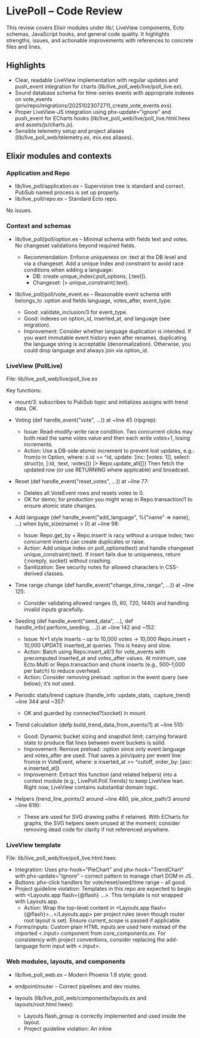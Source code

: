 # LivePoll – Code Review

This review covers Elixir modules under lib/, LiveView components, Ecto schemas, JavaScript hooks, and general code quality. It highlights strengths, issues, and actionable improvements with references to concrete files and lines.


## Highlights

- Clear, readable LiveView implementation with regular updates and push_event integration for charts (lib/live_poll_web/live/poll_live.ex).
- Sound database schema for time-series events with appropriate indexes on vote_events (priv/repo/migrations/20251023072711_create_vote_events.exs).
- Proper LiveView-JS integration using phx-update="ignore" and push_event for ECharts hooks (lib/live_poll_web/live/poll_live.html.heex and assets/js/charts.js).
- Sensible telemetry setup and project aliases (lib/live_poll_web/telemetry.ex, mix.exs aliases).


## Elixir modules and contexts

### Application and Repo
- lib/live_poll/application.ex – Supervision tree is standard and correct. PubSub named process is set up properly.
- lib/live_poll/repo.ex – Standard Ecto repo.

No issues.


### Context and schemas
- lib/live_poll/poll/option.ex – Minimal schema with fields text and votes. No changeset validations beyond required fields.
  - Recommendation: Enforce uniqueness on :text at the DB level and via a changeset. Add a unique index and constraint to avoid race conditions when adding a language:
    - DB: create unique_index(:poll_options, [:text]).
    - Changeset: |> unique_constraint(:text).

- lib/live_poll/poll/vote_event.ex – Reasonable event schema with belongs_to :option and fields language, votes_after, event_type.
  - Good: validate_inclusion/3 for event_type.
  - Good: indexes on option_id, inserted_at, and language (see migration).
  - Improvement: Consider whether language duplication is intended. If you want immutable event history even after renames, duplicating the language string is acceptable (denormalization). Otherwise, you could drop language and always join via option_id.


### LiveView (PollLive)
File: lib/live_poll_web/live/poll_live.ex

Key functions:
- mount/3: subscribes to PubSub topic and initializes assigns with trend data. OK.
- Voting (def handle_event("vote", ...)) at ~line 45 (ripgrep):
  - Issue: Read-modify-write race condition. Two concurrent clicks may both read the same votes value and then each write votes+1, losing increments.
  - Action: Use a DB-side atomic increment to prevent lost updates, e.g.:
    from(o in Option, where: o.id == ^id, update: [inc: [votes: 1]], select: struct(o, [:id, :text, :votes]))
    |> Repo.update_all([])
    Then fetch the updated row (or use RETURNING where applicable) and broadcast.

- Reset (def handle_event("reset_votes", ...)) at ~line 77:
  - Deletes all VoteEvent rows and resets votes to 0.
  - OK for demo; for production you might wrap in Repo.transaction/1 to ensure atomic state changes.

- Add language (def handle_event("add_language", %{"name" => name}, ...) when byte_size(name) > 0) at ~line 98:
  - Issue: Repo.get_by + Repo.insert! is racy without a unique index; two concurrent inserts can create duplicates or raise.
  - Action: Add unique index on poll_options(text) and handle changeset unique_constraint(:text). If insert fails due to uniqueness, return {:noreply, socket} without crashing.
  - Sanitization: See security notes for allowed characters in CSS-derived classes.

- Time range change (def handle_event("change_time_range", ...)) at ~line 125:
  - Consider validating allowed ranges (5, 60, 720, 1440) and handling invalid inputs gracefully.

- Seeding (def handle_event("seed_data", ...), def handle_info(:perform_seeding, ...)) at ~line 142 and ~152:
  - Issue: N+1 style inserts – up to 10,000 votes → 10,000 Repo.insert + 10,000 UPDATE inserted_at queries. This is heavy and slow.
  - Action: Batch using Repo.insert_all/3 for vote_events with precomputed inserted_at and votes_after values. At minimum, use Ecto.Multi or Repo.transaction and chunk inserts (e.g., 500–1,000 per batch) to reduce overhead.
  - Action: Consider removing preload: :option in the event query (see below); it’s not used.

- Periodic stats/trend capture (handle_info :update_stats, :capture_trend) ~line 344 and ~357:
  - OK and guarded by connected?(socket) in mount.

- Trend calculation (defp build_trend_data_from_events/1) at ~line 510:
  - Good: Dynamic bucket sizing and snapshot limit; carrying forward state to produce flat lines between event buckets is solid.
  - Improvement: Remove preload: :option since only event.language and votes_after are used. That saves a join/query per event line:
    from(e in VoteEvent, where: e.inserted_at >= ^cutoff, order_by: [asc: e.inserted_at])
  - Improvement: Extract this function (and related helpers) into a context module (e.g., LivePoll.Poll.Trends) to keep LiveView lean. Right now, LiveView contains substantial domain logic.

- Helpers (trend_line_points/2 around ~line 480, pie_slice_path/3 around ~line 619):
  - These are used for SVG drawing paths if retained. With ECharts for graphs, the SVG helpers seem unused at the moment; consider removing dead code for clarity if not referenced anywhere.


### LiveView template
File: lib/live_poll_web/live/poll_live.html.heex

- Integration: Uses phx-hook="PieChart" and phx-hook="TrendChart" with phx-update="ignore" – correct pattern to manage chart DOM in JS.
- Buttons: phx-click handlers for vote/reset/seed/time range – all good.
- Project guideline violation: Templates in this repo are expected to begin with <Layouts.app flash={@flash} ...>. This template is not wrapped with Layouts.app.
  - Action: Wrap the top-level content in <Layouts.app flash={@flash}>...</Layouts.app> per project rules (even though router root layout is set). Ensure current_scope is passed if applicable.
- Forms/inputs: Custom plain HTML inputs are used here instead of the imported <.input> component from core_components.ex. For consistency with project conventions, consider replacing the add-language form input with <.input>.


### Web modules, layouts, and components
- lib/live_poll_web.ex – Modern Phoenix 1.8 style; good.
- endpoint/router – Correct pipelines and dev routes.
- layouts (lib/live_poll_web/components/layouts.ex and layouts/root.html.heex):
  - Layouts.flash_group is correctly implemented and used inside the layout.
  - Project guideline violation: An inline <script> block exists in root.html.heex to manage theme switching. The project explicitly forbids inline <script> tags – scripts should live in assets/js and be imported via app.js.
    - Action: Move the theme toggling code to assets/js (e.g., theme.js) and import it from assets/js/app.js.
  - In lib/live_poll_web/controllers/page_html/home.html.heex, <Layouts.flash_group ... /> is rendered directly in a page template. Project guidelines forbid calling <.flash_group> outside layouts.ex; instead wrap content with <Layouts.app ...>.

- core_components.ex: The components and classes rely on daisyUI (btn, alert, toast, etc.). See Deprecations/Dependencies section regarding daisyUI adoption.


## Ecto queries and optimization

- Queries for trend data are already restricted by cutoff and ordered; good.
- Preloading :option for events is unnecessary; remove to reduce overhead (see above).
- Consider adding indexes:
  - poll_options(text) unique index to support uniqueness and fast lookup for add_language.


## JavaScript hooks and integration

- File: assets/js/charts.js
  - Good: Uses ECharts; re-renders when receiving push_event updates; listens for theme changes via MutationObserver; cleans up on destroyed.
  - Improvement: Store languages → color mapping in CSS variables or a shared map to avoid duplication with CSS color classes. Current duplication across CSS/JS increases maintenance cost.
  - Minor: In Tooltip formatter, param.value may be a number; guard for undefined (already ok via toFixed call but ensure param.value is number). The data ensures numbers.

- File: assets/js/app.js
  - Good: LiveSocket setup, hooks registration, topbar integration in dev, colocated hooks import.
  - Security/robustness: Ensure document.querySelector meta csrf-token exists; it does in root.html.heex.


## Error handling and resilience

- Multiple places use bang functions (Repo.update!, Repo.insert!) inside event handlers. Any DB error will crash the LiveView process and disconnect the client.
  - Action: Prefer non-bang versions and handle {:ok, struct} | {:error, changeset} gracefully with flash messages for user feedback.
  - Add guardrails for change_time_range and vote id parsing to avoid crashes from malformed inputs.


## Separation of concerns

- Significant trend analytics logic is embedded in the LiveView. Extract into a context module (e.g., LivePoll.Poll or LivePoll.Poll.Trends) and call it from the LiveView. This keeps rendering/event handling separate from analytics/business logic and eases unit testing.


## Code smells and anti-patterns

- Read-modify-write increments without DB atomicity (vote): risk of lost updates.
- Lack of unique constraint for Option.text (add_language race conditions).
- Unused preload in event query.
- Inline script in layout (project guideline violation).
- Direct <Layouts.flash_group> usage in a page template (project guideline violation).
- Heavy per-row insert/update in seeding for 10k votes; no batching.
- Missing graceful error handling (heavy use of bang functions in LiveView callbacks).
- Lack of input normalization for "language" beyond #, +, space – CSS classes derived from user input may still contain problematic characters.


## Actionable recommendations (summary)

1. Voting: Replace read-modify-write with DB-side atomic increment and broadcast the updated row.
2. Uniqueness: Add unique index and constraint on poll_options(text); handle insert conflicts.
3. Trend query: Drop preload: :option; consider moving trend logic into domain/context module.
4. Seeding: Batch inserts with Repo.insert_all inside a Repo.transaction and compute inserted_at and votes_after in-memory before bulk insert.
5. Templates: Wrap LiveView template in <Layouts.app ...> per project rules; remove inline scripts from root.html.heex in favor of assets/js/theme.js imported in app.js.
6. Input sanitization: Expand language_to_class/1 to normalize to [a-z0-9_-] only, stripping other characters.
7. Error handling: Replace bang functions in event handlers and show flash for errors.
8. Tests: Add LiveView tests for vote flow, add_language, reset, seeding, and trend range switching (see testing.md).
